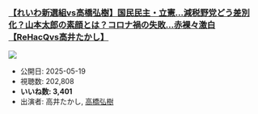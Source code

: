 ### [【れいわ新選組vs高橋弘樹】国民民主・立憲...減税野党どう差別化？山本太郎の素顔とは？コロナ禍の失敗...赤裸々激白【ReHacQvs高井たかし】](https://www.youtube.com/watch?v=0_trjMo8_rs)
[![](https://img.youtube.com/vi/0_trjMo8_rs/sddefault.jpg)](https://www.youtube.com/watch?v=0_trjMo8_rs)
-   公開日: 2025-05-19
-   視聴数: 202,808
-   **いいね数: 3,401**
-   出演者: 高井たかし, [高橋弘樹](/rehacq_fan/people/高橋弘樹 "wikilink")
